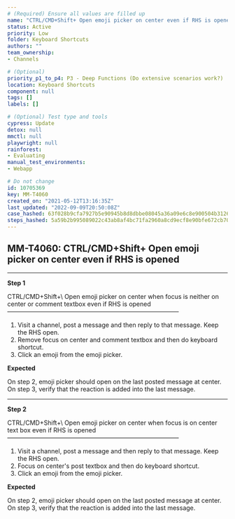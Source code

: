 ```yaml
---
# (Required) Ensure all values are filled up
name: "CTRL/CMD+Shift+ Open emoji picker on center even if RHS is opened"
status: Active
priority: Low
folder: Keyboard Shortcuts
authors: ""
team_ownership: 
- Channels

# (Optional)
priority_p1_to_p4: P3 - Deep Functions (Do extensive scenarios work?)
location: Keyboard Shortcuts
component: null
tags: []
labels: []

# (Optional) Test type and tools
cypress: Update
detox: null
mmctl: null
playwright: null
rainforest: 
- Evaluating
manual_test_environments: 
- Webapp

# Do not change
id: 10705369
key: MM-T4060
created_on: "2021-05-12T13:16:35Z"
last_updated: "2022-09-09T20:50:08Z"
case_hashed: 63f028b9cfa7927b5e90945b8d8dbbe08045a36a09e6c8e900504b31266606cf8d01eaf4797f6d1eacc61f2ddfefd6cd
steps_hashed: 5a59b2b995089022c43ab8af4bc71fa2960a8cd9ecf8e90bfe672cb700a34b3e1bc11639749e19534bb0f395b85f00cf
---
```


<!-- (Auto-generated) Based on frontmatter's "key" and "name" -->

## MM-T4060: CTRL/CMD+Shift+ Open emoji picker on center even if RHS is opened

---

**Step 1**

CTRL/CMD+Shift+\ Open emoji picker on center when focus is neither on center or comment textbox even if RHS is opened\
————————————————————————————

1. Visit a channel, post a message and then reply to that message. Keep the RHS open.
2. Remove focus on center and comment textbox and then do keyboard shortcut.
3. Click an emoji from the emoji picker.

**Expected**

On step 2, emoji picker should open on the last posted message at center.\
On step 3, verify that the reaction is added into the last message.

---

**Step 2**

CTRL/CMD+Shift+\ Open emoji picker on center when focus is on center text box even if RHS is opened\
————————————————————————————

1. Visit a channel, post a message and then reply to that message. Keep the RHS open.
2. Focus on center's post textbox and then do keyboard shortcut.
3. Click an emoji from the emoji picker.

**Expected**

On step 2, emoji picker should open on the last posted message at center.\
On step 3, verify that the reaction is added into the last message.
